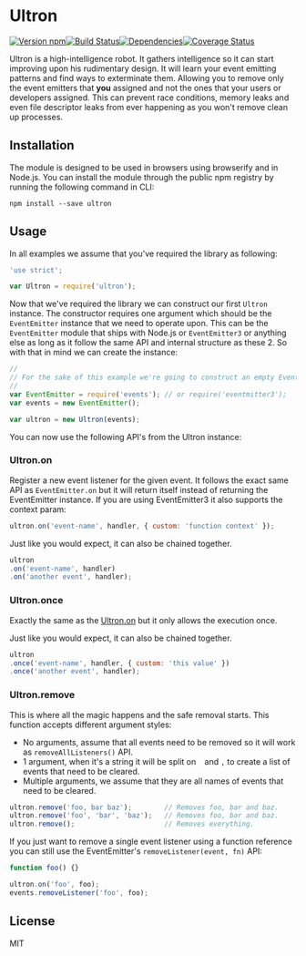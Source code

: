 # Ultron

[![Version npm](http://img.shields.io/npm/v/ultron.svg?style=flat-square)](https://www.npmjs.com/package/ultron)[![Build Status](http://img.shields.io/travis/primus/ultron/master.svg?style=flat-square)](https://travis-ci.org/primus/ultron)[![Dependencies](https://img.shields.io/david/primus/ultron.svg?style=flat-square)](https://david-dm.org/primus/ultron)[![Coverage Status](http://img.shields.io/coveralls/primus/ultron/master.svg?style=flat-square)](https://coveralls.io/r/primus/ultron?branch=master)

Ultron is a high-intelligence robot. It gathers intelligence so it can start
improving upon his rudimentary design. It will learn your event emitting
patterns and find ways to exterminate them. Allowing you to remove only the
event emitters that **you** assigned and not the ones that your users or
developers assigned. This can prevent race conditions, memory leaks and even file
descriptor leaks from ever happening as you won't remove clean up processes.

## Installation

The module is designed to be used in browsers using browserify and in Node.js.
You can install the module through the public npm registry by running the
following command in CLI:

```
npm install --save ultron
```

## Usage

In all examples we assume that you've required the library as following:

```js
'use strict';

var Ultron = require('ultron');
```

Now that we've required the library we can construct our first `Ultron` instance.
The constructor requires one argument which should be the `EventEmitter`
instance that we need to operate upon. This can be the `EventEmitter` module
that ships with Node.js or `EventEmitter3` or anything else as long as it
follow the same API and internal structure as these 2. So with that in mind we
can create the instance:

```js
//
// For the sake of this example we're going to construct an empty EventEmitter
//
var EventEmitter = require('events'); // or require('eventmitter3');
var events = new EventEmitter();

var ultron = new Ultron(events);
```

You can now use the following API's from the Ultron instance:

### Ultron.on

Register a new event listener for the given event. It follows the exact same API
as `EventEmitter.on` but it will return itself instead of returning the
EventEmitter instance. If you are using EventEmitter3 it also supports the
context param:

```js
ultron.on('event-name', handler, { custom: 'function context' });
```

Just like you would expect, it can also be chained together.

```js
ultron
.on('event-name', handler)
.on('another event', handler);
```

### Ultron.once

Exactly the same as the [Ultron.on](#ultronon) but it only allows the execution
once.

Just like you would expect, it can also be chained together.

```js
ultron
.once('event-name', handler, { custom: 'this value' })
.once('another event', handler);
```

### Ultron.remove

This is where all the magic happens and the safe removal starts. This function
accepts different argument styles:

- No arguments, assume that all events need to be removed so it will work as
  `removeAllListeners()` API.
- 1 argument, when it's a string it will be split on ` ` and `,` to create a
  list of events that need to be cleared.
- Multiple arguments, we assume that they are all names of events that need to
  be cleared.

```js
ultron.remove('foo, bar baz');        // Removes foo, bar and baz.
ultron.remove('foo', 'bar', 'baz');   // Removes foo, bar and baz.
ultron.remove();                      // Removes everything.
```

If you just want to remove a single event listener using a function reference
you can still use the EventEmitter's `removeListener(event, fn)` API:

```js
function foo() {}

ultron.on('foo', foo);
events.removeListener('foo', foo);
```

## License

MIT
